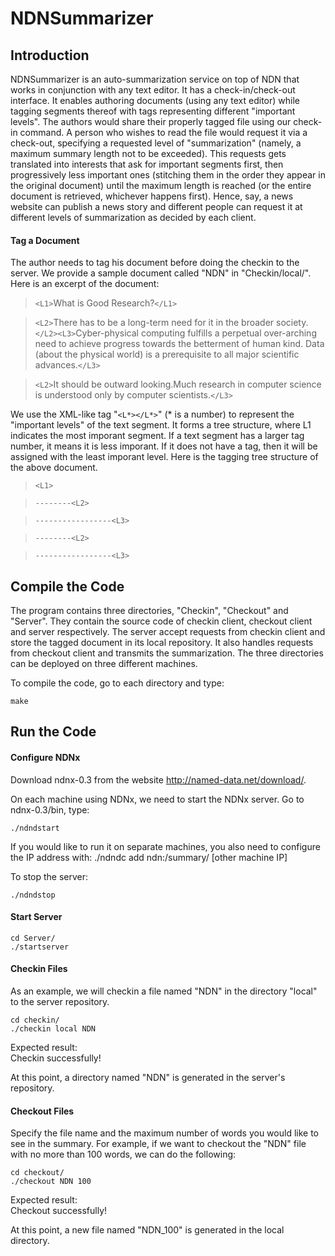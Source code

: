 NDNSummarizer
=============

Introduction
-------------

NDNSummarizer is an auto-summarization service on top of NDN that works in conjunction with any text editor. It has a check-in/check-out interface. It enables authoring documents (using any text editor) while tagging segments thereof with tags representing different "important levels". The authors would share their properly tagged file using our check-in command. A person who wishes to read the file would request it via a check-out, specifying a requested level of "summarization" (namely, a maximum summary length not to be exceeded). This requests gets translated into interests that ask for important segments first, then progressively less important ones (stitching them in the order they appear in the original document) until the maximum length is reached (or the entire document is retrieved, whichever happens first). Hence, say, a news website can publish a news story and different people can request it at different levels of summarization as decided by each client.


#### Tag a Document

The author needs to tag his document before doing the checkin to the server. We provide a sample document called "NDN" in "Checkin/local/". Here is an excerpt of the document:

> `<L1>`What is Good Research?`</L1>`

> `<L2>`There has to be a long-term need for it in the broader society.`</L2><L3>`Cyber-physical computing fulfills a perpetual over-arching need to achieve progress towards the betterment of human kind. Data (about the physical world) is a prerequisite to all major scientific advances.`</L3>`

> `<L2>`It should be outward looking.</L2><L3>Much research in computer science is understood only by computer scientists.`</L3>`

We use the XML-like tag "`<L*></L*>`" (* is a number) to represent the "important levels" of the text segment. It forms a tree structure, where L1 indicates the most imporant segment. If a text segment has a larger tag number, it means it is less imporant. If it does not have a tag, then it will be assigned with the least imporant level. Here is the tagging tree structure of the above document.

> `<L1>`

> `--------<L2>`

> `-----------------<L3>`

> `--------<L2>`

> `-----------------<L3>`


Compile the Code
----------------

The program contains three directories, "Checkin", "Checkout" and "Server". They contain the source code of checkin client, checkout client and server respectively. The server accept requests from checkin client and store the tagged document in its local repository. It also handles requests from checkout client and transmits the summarization. The three directories can be deployed on three different machines.

To compile the code, go to each directory and type:
```
make
```


Run the Code
------------

#### Configure NDNx

Download ndnx-0.3 from the website http://named-data.net/download/.

On each machine using NDNx, we need to start the NDNx server. Go to ndnx-0.3/bin, type:
```
./ndndstart
```

If you would like to run it on separate machines, you also need to configure the IP address with:
./ndndc add ndn:/summary/ [other machine IP]

To stop the server:
```
./ndndstop
```

#### Start Server
```
cd Server/
./startserver
```

#### Checkin Files

As an example, we will checkin a file named "NDN" in the directory "local" to the server repository.
```
cd checkin/
./checkin local NDN
```

Expected result:<br/>
Checkin successfully!

At this point, a directory named "NDN" is generated in the server's repository.

#### Checkout Files

Specify the file name and the maximum number of words you would like to see in the summary. For example, if we want to checkout the "NDN" file with no more than 100 words, we can do the following:
```
cd checkout/
./checkout NDN 100
```

Expected result:<br/>
Checkout successfully!

At this point, a new file named "NDN_100" is generated in the local directory.











